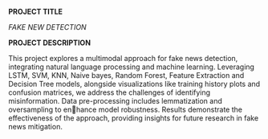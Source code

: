 **PROJECT TITLE**

*FAKE NEW DETECTION*

**PROJECT DESCRIPTION**

This project explores a multimodal approach for fake news detection, integrating natural language processing and machine learning. 
Leveraging LSTM, SVM, KNN, Naive bayes, Random Forest, Feature Extraction and Decision Tree models, 
alongside visualizations like training history plots and confusion matrices, we address the challenges of identifying misinformation. 
Data pre-processing includes lemmatization and oversampling to enhance model robustness. 
Results demonstrate the effectiveness of the approach, providing insights for future research in fake news mitigation.
